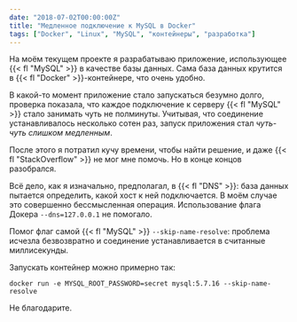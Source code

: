```yaml
---
date: "2018-07-02T00:00:00Z"
title: "Медленное подключение к MySQL в Docker"
tags: ["Docker", "Linux", "MySQL", "контейнеры", "разработка"]
---
```


На моём текущем проекте я разрабатываю приложение, использующее {{< fl "MySQL" >}} в качестве базы данных. Сама база данных крутится в {{< fl "Docker" >}}-контейнере, что очень удобно.

В какой-то момент приложение стало запускаться безумно долго,  проверка показала, что каждое подключение к серверу {{< fl "MySQL" >}} стало занимать чуть не полминуты. Учитывая, что соединение устанавливалось несколько сотен раз, запуск приложения стал *чуть-чуть слишком медленным*.

После этого я потратил кучу времени, чтобы найти решение, и даже {{< fl "StackOverflow" >}} не мог мне помочь. Но в конце концов разобрался.

<!--more-->
<!--{{< imgfig "https://3.bp.blogspot.com/-KfGkUuzJYBQ/WzpDheKD1ZI/AAAAAAAAsqo/H970WSIWmPgOu7qEpqPfUHUDIljzALuigCKgBGAs/s1600/mysql.png" >}}-->

Всё дело, как я изначально, предполагал, в {{< fl "DNS" >}}: база данных пытается определить, какой хост к ней подключается. В моём случае это совершенно бессмысленная операция. Использование флага Докера `--dns=127.0.0.1` не помогало.

Помог флаг самой {{< fl "MySQL" >}} `--skip-name-resolve`: проблема исчезла безвозвратно и соединение устанавливается в считанные миллисекунды.

Запускать контейнер можно примерно так:

```
docker run -e MYSQL_ROOT_PASSWORD=secret mysql:5.7.16 --skip-name-resolve
```

Не благодарите.
